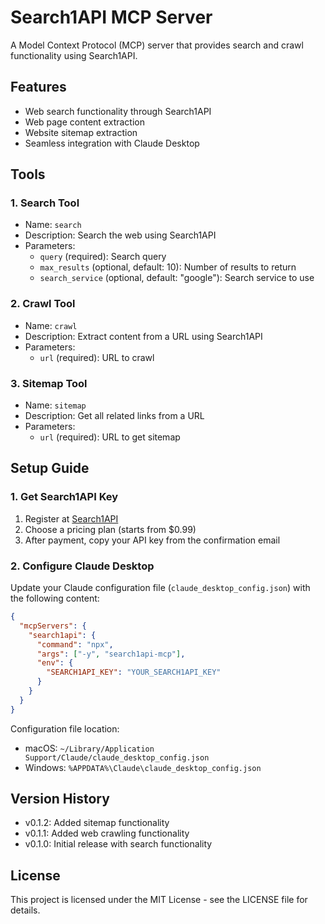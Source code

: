 # Search1API MCP Server

A Model Context Protocol (MCP) server that provides search and crawl functionality using Search1API.

## Features

- Web search functionality through Search1API
- Web page content extraction
- Website sitemap extraction
- Seamless integration with Claude Desktop

## Tools

### 1. Search Tool
- Name: `search`
- Description: Search the web using Search1API
- Parameters:
  * `query` (required): Search query
  * `max_results` (optional, default: 10): Number of results to return
  * `search_service` (optional, default: "google"): Search service to use

### 2. Crawl Tool
- Name: `crawl`
- Description: Extract content from a URL using Search1API
- Parameters:
  * `url` (required): URL to crawl

### 3. Sitemap Tool
- Name: `sitemap`
- Description: Get all related links from a URL
- Parameters:
  * `url` (required): URL to get sitemap

## Setup Guide

### 1. Get Search1API Key
1. Register at [Search1API](https://www.search1api.com/)
2. Choose a pricing plan (starts from $0.99)
3. After payment, copy your API key from the confirmation email

### 2. Configure Claude Desktop
Update your Claude configuration file (`claude_desktop_config.json`) with the following content:

```json
{
  "mcpServers": {
    "search1api": {
      "command": "npx",
      "args": ["-y", "search1api-mcp"],
      "env": {
        "SEARCH1API_KEY": "YOUR_SEARCH1API_KEY"
      }
    }
  }
}
```

Configuration file location:
- macOS: `~/Library/Application Support/Claude/claude_desktop_config.json`
- Windows: `%APPDATA%\Claude\claude_desktop_config.json`

## Version History

- v0.1.2: Added sitemap functionality
- v0.1.1: Added web crawling functionality
- v0.1.0: Initial release with search functionality

## License

This project is licensed under the MIT License - see the LICENSE file for details.
